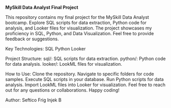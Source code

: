 **MySkill Data Analyst Final Project**

This repository contains my final project for the MySkill Data Analyst bootcamp. Explore SQL scripts for data extraction, Python code for analysis, and Looker files for visualization. The project showcases my proficiency in SQL, Python, and Data Visualization. Feel free to provide feedback or suggestions.

Key Technologies:
SQL
Python
Looker

Project Structure:
sql/: SQL scripts for data extraction.
python/: Python code for data analysis.
looker/: LookML files for visualization.

How to Use:
Clone the repository.
Navigate to specific folders for code samples.
Execute SQL scripts in your database.
Run Python scripts for data analysis.
Import LookML files into Looker for visualization.
Feel free to reach out for any questions or collaborations. Happy coding!

Author: Seftico Frig Injek B
